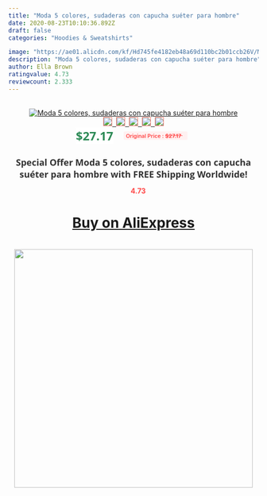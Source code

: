 ```yaml
---
title: "Moda 5 colores, sudaderas con capucha suéter para hombre"
date: 2020-08-23T10:10:36.892Z
draft: false
categories: "Hoodies & Sweatshirts"

image: "https://ae01.alicdn.com/kf/Hd745fe4182eb48a69d110bc2b01ccb26V/Moda-5-colores-sudaderas-con-capucha-suéter-para-hombre.jpg"
description: "Moda 5 colores, sudaderas con capucha suéter para hombre"
author: Ella Brown
ratingvalue: 4.73
reviewcount: 2.333
---
```

<br>
<div style="text-align: center;">
<a href="https://s.click.aliexpress.com/e/_9gEYyz" target="_blank" rel="nofollow noopener noreferrer"><img alt="Moda 5 colores, sudaderas con capucha suéter para hombre" class="magnifier-image" src="https://ae01.alicdn.com/kf/Hd745fe4182eb48a69d110bc2b01ccb26V/Moda-5-colores-sudaderas-con-capucha-suéter-para-hombre.jpg_640x640.jpg">
<br>
<img style="border:1px solid salmon" src="https://ae01.alicdn.com/kf/Hd745fe4182eb48a69d110bc2b01ccb26V/Moda-5-colores-sudaderas-con-capucha-suéter-para-hombre.jpg_120x120.jpg">&nbsp;&nbsp;<img style="border:1px solid salmon" src="_120x120.jpg">&nbsp;&nbsp;<img style="border:1px solid salmon" src="_120x120.jpg">&nbsp;&nbsp;<img style="border:1px solid salmon" src="_120x120.jpg">&nbsp;&nbsp;<img style="border:1px solid salmon" src="_120x120.jpg"></a></div><br0>
<div style="text-align: center;"><span style="background-color: white; border: 0px; box-sizing: border-box; color: seagreen; display: inline-block; font-family: &quot;open sans&quot; , &quot;arial&quot; , &quot;helvetica&quot; , sans-serif , &quot;heiti&quot;; font-size: 24px; font-stretch: inherit; font-weight: 700; line-height: inherit; margin: 0px 10px 0px 0px; padding: 0px; vertical-align: middle;">$27.17 </span>
<span style="background: rgb(255 , 241 , 241); border-radius: 3px; border: 0px; box-sizing: border-box; color: #ff4747; display: inline-block; font-family: inherit; font-size: 12px; font-stretch: inherit; font-style: inherit; font-variant: inherit; font-weight: 600; line-height: inherit; margin: 0px; padding: 2px 5px; transform: scale(0.9); vertical-align: middle;">Original Price : <b style="text-decoration: line-through;">$27.17 </b> &nbsp;&nbsp;</span></div>
<h1 style="color: #333333; display: inline-block; font-family: &quot;open sans&quot; , &quot;arial&quot; , &quot;helvetica&quot; , sans-serif , &quot;heiti&quot;; font-size: 18px; font-stretch: inherit; font-weight: 700; text-align: center;">Special Offer Moda 5 colores, sudaderas con capucha suéter para hombre with FREE Shipping Worldwide!</h1>
<div style="color: #ff4747; text-align: center;">
<img src="https://4.bp.blogspot.com/-M0ZcTcb-5uY/XleCXlxnR4I/AAAAAAAAAEc/OrjgMkXV1oMQFaCRZj5HQwOCBcu3w1FegCPcBGAYYCw/s1600/star.png" style="height: 15px;">&nbsp;<b>4.73</b></div>
<div class="button_cont" align="center"><a class="buynow_a" href="https://s.click.aliexpress.com/e/_9gEYyz" target="_blank" rel="nofollow noopener noreferrer"><H1>Buy on AliExpress</H1></a></div><br>
<div class="separator" style="clear: both; text-align: center;">
<img src="https://lh3.googleusercontent.com/-pTy5HemUv9M/XlePHvY0dAI/AAAAAAAAAE4/0nX5iRUoIWY8eMW9Dpxeirr157OZliDIgCLcBGAsYHQ/s1600/badge.gif" width="480">
</div>
